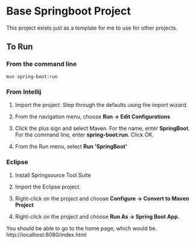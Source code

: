 # Base Springboot Project

This project exists just as a template for me to use for other projects.

## To Run

### From the command line
  ```mvn spring-boot:run```

### From Intellij

1. Import the project. Step through the defaults using the import wizard.

1. From the navigation menu, choose **Run -> Edit Configurations**

1. Click the plus sign and select Maven. For the name, enter **SpringBoot**. For the command line, enter **spring-boot:run**. Click OK.

1. From the Run menu, select **Run 'SpringBoot'**

### Eclipse

1. Install Springsource Tool Suite

1. Import the Eclipse project.

1. Right-click on the project and choose **Configure -> Convert to Maven Project**

1. Right-click on the project and choose **Run As -> Spring Boot App.**

You should be able to go to the home page, which would be.
  http://localhost:8080/index.html
